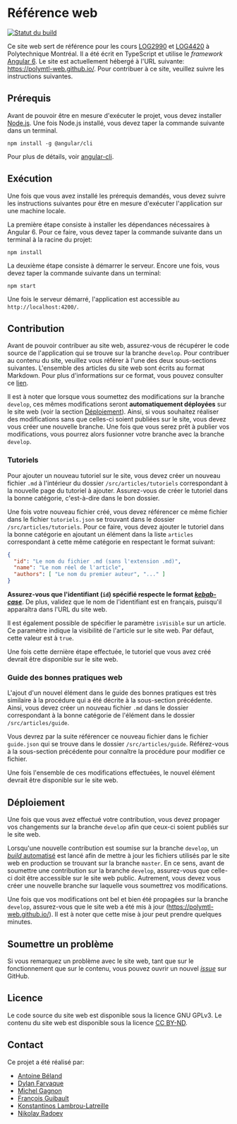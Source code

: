 Référence web
=============
[![Statut du _build_](https://travis-ci.com/polymtl-web/polymtl-web.github.io.svg?branch=develop)](https://travis-ci.com/polymtl-web/polymtl-web.github.io)

Ce site web sert de référence pour les cours [LOG2990](http://www.polymtl.ca/etudes/cours/projet-de-logiciel-dapplication-web) 
et [LOG4420](http://www.polymtl.ca/etudes/cours/conception-de-sites-web-dynam-et-transact) à Polytechnique Montréal. 
Il a été écrit en TypeScript et utilise le _framework_ [Angular 6](https://angular.io/). Le site est 
actuellement hébergé à l'URL suivante: https://polymtl-web.github.io/. Pour contribuer à ce site, 
veuillez suivre les instructions suivantes.

Prérequis
---------
Avant de pouvoir être en mesure d'exécuter le projet, vous devez installer [Node.js](https://nodejs.org/en/). 
Une fois Node.js installé, vous devez taper la commande suivante dans un terminal.

```
npm install -g @angular/cli
```

Pour plus de détails, voir [angular-cli](https://github.com/angular/angular-cli).

Exécution
---------
Une fois que vous avez installé les prérequis demandés, vous devez suivre les instructions suivantes pour être 
en mesure d'exécuter l'application sur une machine locale.

La première étape consiste à installer les dépendances nécessaires à Angular 6. Pour ce faire, vous devez taper la 
commande suivante dans un terminal à la racine du projet:

```
npm install
```

La deuxième étape consiste à démarrer le serveur. Encore une fois, vous devez taper la commande suivante dans un terminal:

```
npm start
```

Une fois le serveur démarré, l'application est accessible au `http://localhost:4200/`.

Contribution
------------
Avant de pouvoir contribuer au site web, assurez-vous de récupérer le code source de l'application qui se trouve sur la 
branche `develop`. Pour contribuer au contenu du site, veuillez vous référer à l'une des deux sous-sections 
suivantes. L'ensemble des articles du site web sont écrits au format Markdown. Pour plus d'informations sur ce format, vous 
pouvez consulter ce [lien](https://github.com/adam-p/markdown-here/wiki/Markdown-Cheatsheet).

Il est à noter que lorsque vous soumettez des modifications sur la branche `develop`, ces mêmes modifications seront 
**automatiquement déployées** sur le site web (voir la section [Déploiement](#déploiement)). Ainsi, si vous souhaitez réaliser
des modifications sans que celles-ci soient publiées sur le site, vous devez vous créer une nouvelle branche. Une fois que
vous serez prêt à publier vos modifications, vous pourrez alors fusionner votre branche avec la branche `develop`. 

### Tutoriels
Pour ajouter un nouveau tutoriel sur le site, vous devez créer un nouveau fichier `.md` à l'intérieur du dossier 
`/src/articles/tutoriels` correspondant à la nouvelle page du tutoriel à ajouter. Assurez-vous de créer le tutoriel dans 
la bonne catégorie, c'est-à-dire dans le bon dossier. 

Une fois votre nouveau fichier créé, vous devez référencer ce même fichier dans le fichier `tutoriels.json` se trouvant 
dans le dossier `/src/articles/tutoriels`. Pour ce faire, vous devez ajouter le tutoriel dans la bonne catégorie en ajoutant
un élément dans la liste `articles` correspondant à cette même catégorie en respectant le format suivant:

```json
{
  "id": "Le nom du fichier .md (sans l'extension .md)",
  "name": "Le nom réel de l'article",
  "authors": [ "Le nom du premier auteur", "..." ]
}
```

**Assurez-vous que l'identifiant (`id`) spécifié respecte le format _[kebab-case](http://wiki.c2.com/?KebabCase)_**. De 
plus, validez que le nom de l'identifiant est en français, puisqu'il apparaîtra dans l'URL du site web.

Il est également possible de spécifier le paramètre `isVisible` sur un article. Ce paramètre indique la visibilité de
l'article sur le site web. Par défaut, cette valeur est à `true`.

Une fois cette dernière étape effectuée, le tutoriel que vous avez créé devrait être disponible sur le site web.

### Guide des bonnes pratiques web 
L'ajout d'un nouvel élément dans le guide des bonnes pratiques est très similaire à la procédure qui a été décrite à la
sous-section précédente. Ainsi, vous devez créer un nouveau fichier `.md` dans le dossier correspondant à la bonne 
catégorie de l'élément dans le dossier `/src/articles/guide`.

Vous devrez par la suite référencer ce nouveau fichier dans le fichier `guide.json` qui se trouve dans le dossier
`/src/articles/guide`. Référez-vous à la sous-section précédente pour connaître la procédure pour modifier ce fichier.

Une fois l'ensemble de ces modifications effectuées, le nouvel élément devrait être disponible sur le site web.

Déploiement
-----------
Une fois que vous avez effectué votre contribution, vous devez propager vos changements sur la branche `develop` afin
que ceux-ci soient publiés sur le site web.

Lorsqu'une nouvelle contribution est soumise sur la branche `develop`, un 
[_build_ automatisé](https://travis-ci.com/polymtl-web/polymtl-web.github.io) est lancé afin de mettre à jour les 
fichiers utilisés par le site web en production se trouvant sur la branche `master`. En ce sens, avant de soumettre une 
contribution sur la branche `develop`, assurez-vous que celle-ci doit être accessible sur le site web public. Autrement, 
vous devez vous créer une nouvelle branche sur laquelle vous soumettrez vos modifications. 

Une fois que vos modifications ont bel et bien été propagées sur la branche `develop`, assurez-vous que le site web a été
mis à jour (https://polymtl-web.github.io/). Il est à noter que cette mise à jour peut prendre quelques minutes.

Soumettre un problème
---------------------
Si vous remarquez un problème avec le site web, tant que sur le fonctionnement que sur le contenu, vous pouvez ouvrir 
un nouvel [_issue_](https://github.com/polymtl-web/polymtl-web.github.io/issues) sur GitHub.

Licence
-------
Le code source du site web est disponible sous la licence GNU GPLv3. Le contenu du site web est disponible sous 
la licence [CC BY-ND](https://creativecommons.org/licenses/by-nd/2.0/ca/legalcode.fr).
 
Contact
-------
Ce projet a été réalisé par:

- [Antoine Béland](https://github.com/antoinebeland)
- [Dylan Farvaque](https://github.com/dyc0de)
- [Michel Gagnon](https://github.com/mchlggnn)
- [François Guibault](https://github.com/fguibault)
- [Konstantinos Lambrou-Latreille](https://github.com/koslambrou)
- [Nikolay Radoev](https://github.com/Bodheem)
